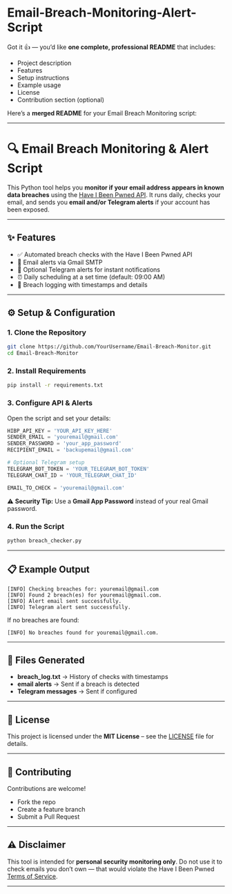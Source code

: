 # Email-Breach-Monitoring-Alert-Script

Got it 👍 — you’d like **one complete, professional README** that includes:

* Project description
* Features
* Setup instructions
* Example usage
* License
* Contribution section (optional)

Here’s a **merged README** for your Email Breach Monitoring script:

---

# 🔍 Email Breach Monitoring & Alert Script

This Python tool helps you **monitor if your email address appears in known data breaches** using the [Have I Been Pwned API](https://haveibeenpwned.com/API).
It runs daily, checks your email, and sends you **email and/or Telegram alerts** if your account has been exposed.

---

## ✨ Features

* ✅ Automated breach checks with the Have I Been Pwned API
* 📧 Email alerts via Gmail SMTP
* 💬 Optional Telegram alerts for instant notifications
* ⏰ Daily scheduling at a set time (default: 09:00 AM)
* 📝 Breach logging with timestamps and details

---

## ⚙️ Setup & Configuration

### 1. Clone the Repository

```bash
git clone https://github.com/YourUsername/Email-Breach-Monitor.git
cd Email-Breach-Monitor
```

### 2. Install Requirements

```bash
pip install -r requirements.txt
```

### 3. Configure API & Alerts

Open the script and set your details:

```python
HIBP_API_KEY = 'YOUR_API_KEY_HERE'
SENDER_EMAIL = 'youremail@gmail.com'
SENDER_PASSWORD = 'your_app_password'
RECIPIENT_EMAIL = 'backupemail@gmail.com'

# Optional Telegram setup
TELEGRAM_BOT_TOKEN = 'YOUR_TELEGRAM_BOT_TOKEN'
TELEGRAM_CHAT_ID = 'YOUR_TELEGRAM_CHAT_ID'

EMAIL_TO_CHECK = 'youremail@gmail.com'
```

⚠️ **Security Tip:**
Use a **Gmail App Password** instead of your real Gmail password.

### 4. Run the Script

```bash
python breach_checker.py
```

---

## 📋 Example Output

```
[INFO] Checking breaches for: youremail@gmail.com
[INFO] Found 2 breach(es) for youremail@gmail.com.
[INFO] Alert email sent successfully.
[INFO] Telegram alert sent successfully.
```

If no breaches are found:

```
[INFO] No breaches found for youremail@gmail.com.
```

---

## 📂 Files Generated

* **breach\_log.txt** → History of checks with timestamps
* **email alerts** → Sent if a breach is detected
* **Telegram messages** → Sent if configured

---

## 📜 License

This project is licensed under the **MIT License** – see the [LICENSE](LICENSE) file for details.

---

## 🤝 Contributing

Contributions are welcome!

* Fork the repo
* Create a feature branch
* Submit a Pull Request

---

## ⚠️ Disclaimer

This tool is intended for **personal security monitoring only**.
Do not use it to check emails you don’t own — that would violate the Have I Been Pwned [Terms of Service](https://haveibeenpwned.com/API/v3).

---
